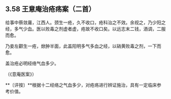 ## 3.58 王意庵治疮疡案（二首）

给事中蔡敛庸，江西人。颈生一疮，久不收口，疮科治之不效。余视之，乃少阳之经，多气少血。医以败毒之剂虚者虚，疮故不收口矣。以远志末二钱，酒调，二服而愈。

乃妾左颧生一疮，焮肿半面，此盖阳明多气多血之经，以硝黄败毒之剂，一下而愈。

盖治疮必明经络气血多少。

（《意庵医案》）

**〔评按〕**根据十二经络之气血多少，对疮疡进行辨证施治，具有一定临床参考价值。
